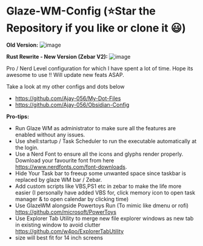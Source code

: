 # Glaze-WM-Config (⭐Star the Repository if you like or clone it 😃)

**Old Version:**
![image](https://github.com/Ajay-056/Glaze-WM-Config/assets/40629789/df28ef97-8380-44f5-8cbf-6e176b19a355)

**Rust Rewrite - New Version (Zebar V2):**
![image](https://github.com/user-attachments/assets/36263e26-3018-43b0-8491-a8ec78d4504e)


Pro / Nerd Level configuration for which I have spent a lot of time. Hope its awesome to use !! Will update new feats ASAP.

Take a look at my other configs and dots below

- <https://github.com/Ajay-056/My-Dot-Files>
- <https://github.com/Ajay-056/Obsidian-Config>

**Pro-tips:**

- Run Glaze WM as administrator to make sure all the features are enabled without any issues.
- Use shell:startup / Task Scheduler to run the executable automatically at the login.
- Use a Nerd Font to ensure all the icons and glyphs render properly. Download your favourite font from here <https://www.nerdfonts.com/font-downloads>.
- Hide Your Task bar to freeup some unwanted space since taskbar is replaced by glaze WM bar / Zebar.
- Add custom scripts like VBS,PS1 etc in zebar to make the life more easier (I personally have added VBS for, click memory icon to open task manager & to open calendar by clicking time)
- Use GlazeWM alongside Powertoys Run (To mimic like dmenu or rofi) <https://github.com/microsoft/PowerToys>
- Use Explorer Tab Utility to merge new file explorer windows as new tab in existing window to avoid clutter <https://github.com/w4po/ExplorerTabUtility>
- size will best fit for 14 inch screens
